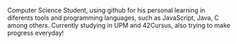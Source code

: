 Computer Science Student, using github for his personal learning in diferents tools and programming languages, such as JavaScript, Java, C among others.
Currently studying in UPM and 42Cursus, also trying to make progress everyday!
